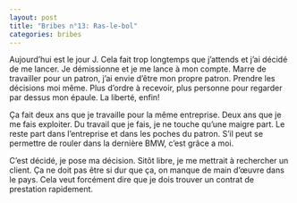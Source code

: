 ```yaml
---
layout: post
title: "Bribes n°13: Ras-le-bol"
categories: bribes
---
```


Aujourd’hui est le jour J. Cela fait trop longtemps que j’attends et j’ai décidé de me lancer. Je démissionne et je me lance à mon compte. Marre de travailler pour un patron, j’ai envie d’être mon propre patron. Prendre les décisions moi même. Plus d’ordre à recevoir, plus personne pour regarder par dessus mon épaule. La liberté, enfin!

Ça fait deux ans que je travaille pour la même entreprise. Deux ans que je me fais exploiter. Du travail que je fais, je ne touche qu’une maigre part. Le reste part dans l’entreprise et dans les poches du patron. S’il peut se permettre de rouler dans la dernière BMW, c’est grâce a moi.

C’est décidé, je pose ma décision. Sitôt libre, je me mettrait à rechercher un client. Ça ne doit pas être si dur que ça, on manque de main d’œuvre dans le pays. Cela veut forcément dire que je dois trouver un contrat de prestation rapidement.